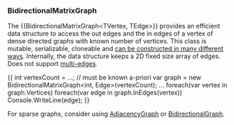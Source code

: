 ### BidirectionalMatrixGraph

The {{BidirectionalMatrixGraph<TVertex, TEdge>}} provides an efficient data structure to access the out edges and the in edges of a vertex of dense directed graphs with known number of vertices. This class is mutable, serializable, cloneable and [can be constructed in many different ways](Creating-Graphs.md). Internally, the data structure keeps a 2D fixed size array of edges. Does not support [multi-edges](Multi-Edge.md).

{{
int vertexCount = ...; // must be known a-priori
var graph = new BidirectionalMatrixGraph<int, Edge<int>>(vertexCount);
...
foreach(var vertex in graph.Vertices)
    foreach(var edge in graph.InEdges(vertex))
        Console.WriteLine(edge);
}}

For sparse graphs, consider using [AdjacencyGraph](AdjacencyGraph.md) or [BidirectionalGraph](BidirectionalGraph.md).

